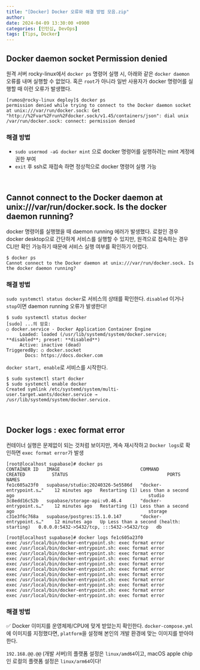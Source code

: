 ```yaml
---
title: "[Docker] Docker 오류와 해결 방법 모음.zip"
author:
date: 2024-04-09 13:30:00 +0900
categories: [인턴십, DevOps]
tags: [Tips, Docker]
---
```


## **Docker daemon socket Permission denied**

원격 서버 rocky-linux에서 `docker ps` 명령어 실행 시, 아래와 같은 `docker daemon` 오류를 내며 실행할 수 없었다. 혹은 `root`가 아니라 일반 사용자가 docker 명령어를 실행할 때 이런 오류가 발생했다.

```shell
[rumos@rocky-linux deploy]$ docker ps
permission denied while trying to connect to the Docker daemon socket at unix:///var/run/docker.sock: Get "http://%2Fvar%2Frun%2Fdocker.sock/v1.45/containers/json": dial unix /var/run/docker.sock: connect: permission denied
```

### **해결 방법**

- `sudo usermod -aG docker mint` 으로 docker 명령어를 실행하려는 mint 계정에 권한 부여
- `exit` 후 ssh로 재접속 하면 정상적으로 docker 명령어 실행 가능

<br>

## **Cannot connect to the Docker daemon at unix:///var/run/docker.sock. Is the docker daemon running?**

docker 명령어를 실행했을 때 daemon running 에러가 발생했다. 로컬인 경우 docker desktop으로 간단하게 서비스를 실행할 수 있지만, 원격으로 접속하는 경우 CLI만 확인 가능하기 때문에 서비스 실행 여부를 확인하기 어렵다.

```shell
$ docker ps
Cannot connect to the Docker daemon at unix:///var/run/docker.sock. Is the docker daemon running?
```

### **해결 방법**

`sudo systemctl status docker`로 서비스의 상태를 확인한다. `disabled` 이거나 `stop`이면 daemon running 오류가 발생한다!

```shell
$ sudo systemctl status docker
[sudo] ...의 암호:
○ docker.service - Docker Application Container Engine
     Loaded: loaded (/usr/lib/systemd/system/docker.service; **disabled**; preset: **disabled**)
     Active: inactive (dead)
TriggeredBy: ○ docker.socket
       Docs: https://docs.docker.com
```

`docker start, enable`로 서비스를 시작한다.

```shell
$ sudo systemctl start docker
$ sudo systemctl enable docker
Created symlink /etc/systemd/system/multi-user.target.wants/docker.service → /usr/lib/systemd/system/docker.service.
```

<br>

## **Docker logs : exec format error**

컨테이너 실행은 문제없이 되는 것처럼 보이지만, 계속 재시작하고 `Docker logs`로 확인하면 `exec format error`가 발생

```shell
[root@localhost supabase]# docker ps
CONTAINER ID   IMAGE                              COMMAND                    CREATED          STATUS                                     PORTS                                       NAMES
fe1c605a23f0   supabase/studio:20240326-5e5586d   "docker-entrypoint.s…"    12 minutes ago   Restarting (1) Less than a second ago                                                  studio
3c8edd16c52b   supabase/storage-api:v0.46.4       "docker-entrypoint.s…"    12 minutes ago   Restarting (1) Less than a second ago                                                  storage
c31e3f6c768a   supabase/postgres:15.1.0.147       "docker-entrypoint.s…"    12 minutes ago   Up Less than a second (health: starting)   0.0.0.0:5432->5432/tcp, :::5432->5432/tcp   db
```

```shell
[root@localhost supabase]# docker logs fe1c605a23f0
exec /usr/local/bin/docker-entrypoint.sh: exec format error
exec /usr/local/bin/docker-entrypoint.sh: exec format error
exec /usr/local/bin/docker-entrypoint.sh: exec format error
exec /usr/local/bin/docker-entrypoint.sh: exec format error
exec /usr/local/bin/docker-entrypoint.sh: exec format error
exec /usr/local/bin/docker-entrypoint.sh: exec format error
exec /usr/local/bin/docker-entrypoint.sh: exec format error
exec /usr/local/bin/docker-entrypoint.sh: exec format error
exec /usr/local/bin/docker-entrypoint.sh: exec format error
exec /usr/local/bin/docker-entrypoint.sh: exec format error
exec /usr/local/bin/docker-entrypoint.sh: exec format error
```

### **해결 방법**

✅ Docker 이미지를 운영체제/CPU에 맞게 받았는지 확인한다. `docker-compose.yml`에 이미지를 지정했다면, `platform`을 설정해 본인의 개발 환경에 맞는 이미지를 받아야 한다.

`192.168.@@.@@` (개발 서버)의 플랫폼 설정은 `linux/amd64`이고, macOS apple chip인 로컬의 플랫폼 설정은 `linux/arm64`이다!

<script src="https://utteranc.es/client.js"
        repo="RumosZin/rumoszin.github.io"
        issue-term="pathname"
        theme="github-light"
        crossorigin="anonymous"
        async>
</script>
